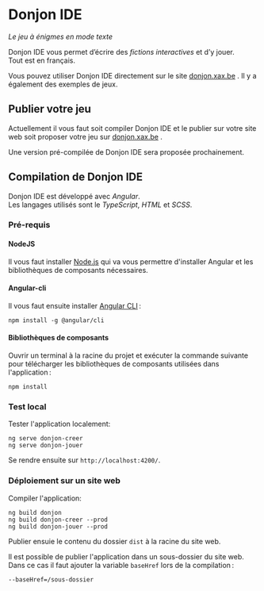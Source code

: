 # Donjon IDE

*Le jeu à énigmes en mode texte*

Donjon IDE vous permet d’écrire des *fictions interactives* et d’y jouer.\
Tout est en français.

Vous pouvez utiliser Donjon IDE directement sur le site [donjon.xax.be](https://donjon.xax.be) . Il y a également des exemples de jeux.

## Publier votre jeu

Actuellement il vous faut soit compiler Donjon IDE et le publier sur votre site web soit proposer votre jeu sur [donjon.xax.be](https://donjon.xax.be) .

Une version pré-compilée de Donjon IDE sera proposée prochainement.

## Compilation de Donjon IDE

Donjon IDE est développé avec *Angular*.\
Les langages utilisés sont le *TypeScript*, *HTML* et *SCSS*.

### Pré-requis

#### NodeJS

Il vous faut installer [Node.js](https://nodejs.org) qui va vous permettre d'installer Angular et les bibliothèques de composants nécessaires.

#### Angular-cli

Il vous faut ensuite installer [Angular CLI](https://cli.angular.io) :
```shell
npm install -g @angular/cli
```

#### Bibliothèques de composants

Ouvrir un terminal à la racine du projet et exécuter la commande suivante pour télécharger les bibliothèques de composants utilisées dans l'application :
```shell
npm install
```

### Test local

Tester l'application localement:
```shell
ng serve donjon-creer
ng serve donjon-jouer
```
Se rendre ensuite sur `http://localhost:4200/`.

### Déploiement sur un site web

Compiler l'application:
```shell
ng build donjon
ng build donjon-creer --prod
ng build donjon-jouer --prod
```
Publier ensuie le contenu du dossier `dist` à la racine du site web.

Il est possible de publier l'application dans un sous-dossier du site web. Dans ce cas il faut ajouter la variable `baseHref` lors de la compilation :
```shell
--baseHref=/sous-dossier
```
